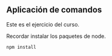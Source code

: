 ## Aplicación de comandos

Este es el ejercicio del curso.

Recordar instalar los paquetes de node.

```
npm install
```